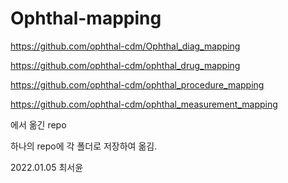 # Ophthal-mapping

https://github.com/ophthal-cdm/Ophthal_diag_mapping

https://github.com/ophthal-cdm/ophthal_drug_mapping

https://github.com/ophthal-cdm/ophthal_procedure_mapping

https://github.com/ophthal-cdm/ophthal_measurement_mapping

에서 옮긴 repo

하나의 repo에 각 폴더로 저장하여 옮김.

2022.01.05 최서윤
